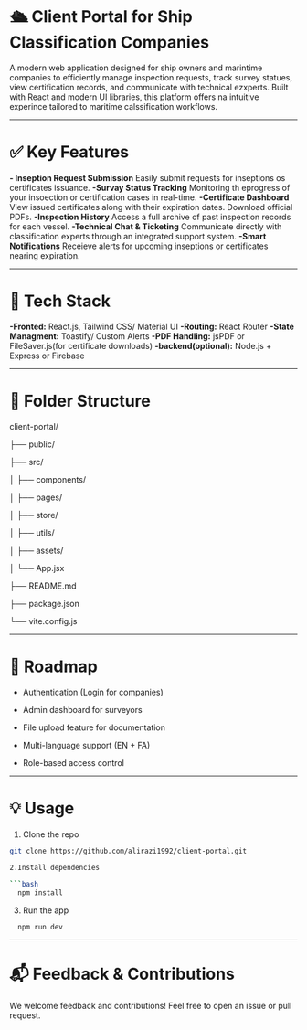 # 🛳️ Client Portal for Ship Classification Companies

A modern web application designed for ship owners and marintime companies to efficiently manage inspection requests, track survey statues, view certification records, and communicate with technical ezxperts. 
Built with React and modern UI libraries, this platform offers na intuitive experince tailored to maritime calssification workflows.

---

# ✅ Key Features

**- Inseption Request Submission**
    Easily submit requests for inseptions os certificates issuance.
**-Survay Status Tracking**
    Monitoring th eprogress of your insoection or certification cases in real-time.
**-Certificate Dashboard**
    View issued certificates along with their expiration dates. Download official PDFs.
**-Inspection History**
    Access a full archive of past inspection records for each vessel.
**-Technical Chat & Ticketing**
    Communicate directly with classification experts through an integrated support system.
**-Smart Notifications**
    Receieve alerts for upcoming inseptions or certificates nearing expiration.

----
    

# 🚀 Tech Stack

**-Fronted:** React.js, Tailwind CSS/ Material UI
**-Routing:** React Router 
**-State Managment:** Toastify/ Custom Alerts
**-PDF Handling:** jsPDF or FileSaver.js(for certificate downloads)
**-backend(optional):** Node.js + Express or Firebase 

----
# 📁 Folder Structure


client-portal/

├── public/

├── src/

│   ├── components/

│   ├── pages/

│   ├── store/

│   ├── utils/

│   ├── assets/

│   └── App.jsx

├── README.md

├── package.json

└── vite.config.js

---
# 🧭 Roadmap

  -  Authentication (Login for companies)

  - Admin dashboard for surveyors

  - File upload feature for documentation

  - Multi-language support (EN + FA)

  - Role-based access control
---
# 💡 Usage

  1. Clone the repo

  ```bash
 git clone https://github.com/alirazi1992/client-portal.git
    
 2.Install dependencies

  ```bash
    npm install
  ```
3. Run the app

```bash
  npm run dev
```
----
# 📬 Feedback & Contributions
We welcome feedback and contributions!
Feel free to open an issue or pull request.

     


     









    

